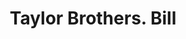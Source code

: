 ---
doi: 10.7916/D8GT707F
date_other: '1880'
date_other_textual: 1880-1889
form: printed ephemera
genre:
- Invoices
name:
- Taylor Brothers
object_in_context_url: https://biggert.cul.columbia.edu/items/view/ave_biggert_00459
subject_hierarchical_geographic:
- Boston, Massachusetts, United States
subject_name:
- Taylor Brothers
title: Taylor Brothers. Bill
sort_title: Taylor Brothers. Bill
call_number: ave_biggert_00459
coordinates:
- 42.35805555555556,-71.06361111111111
pid: ave_biggert_00459
identifiers: ave_biggert_00459
thumbnail: https://derivativo-1.library.columbia.edu/iiif/2/ldpd:344084/full/!256,256/0/native.jpg
permalink: /biggert/ave_biggert_00459/
layout: iiif-image-page
---